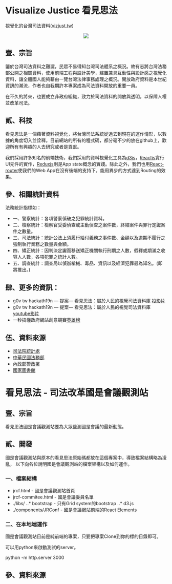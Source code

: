 # Visualize Justice 看見思法

視覺化的台灣司法資料([vizjust.tw](http://vizjust.tw))

<p align="center">
	<a href="http://vizjust.tw">
		<img src="https://raw.githubusercontent.com/yudazilian/VisualJusticeTW/gh-pages/src/JusticeVisualizingLOGO_3_400x400.png" />
	</a>
</p>


## 壹、宗旨

鑒於台灣司法資料之艱澀，民眾不易得知台灣司法體系之概況。故有志將台灣法務部公開之相關資料，使用前端工程與設計美學，建置兼具互動性與設計感之視覺化資料，讓全體國人能夠藉由一覽台灣法律事務處理之概況。開放政府資料是本世紀資訊的潮流，作者也自我期許本專案成為司法資料開放的重要一員。

在不久的將來，也要成立非政府組織，致力於司法資料的開放與透明，以保障人權並改革司法。

## 貳、科技

看見思法是一個藉著資料視覺化，將台灣司法系統從過去到現在的運作情形，以數據的角度切入並詮釋。目前網站的所有的程式碼，都分毫不少的放在github上，歡迎所有有興趣的人去研究或者是貢獻。

我們採用許多知名的前端技術，我們採用的資料視覺化工具為[d3js](https://d3js.org)，[Reactjs](https://facebook.github.io/react/)實行UI元件的實作，[Reduxjs](http://redux.js.org)則是App state概念的實踐。除此之外，我們也用[React-router](https://github.com/reactjs/react-router)使我們的Web App在沒有後端的支持下，能用異步的方式達到Routing的效果。

## 參、相關統計資料

法務統計指標如：

* 一、警察統計：各項警察偵破之犯罪統計資料。
* 二、檢察統計：檢察官受委偵查或主動偵查之案件數，終結案件與罪行定讞案件之數量。
* 三、司法統計：統計公法上須履行給付義務之事件數、金額以及逾期不履行之強制執行業務之數量與金額。
* 四、矯正統計：因判決定讞而移送矯正機關執行刑期之人數，假釋或期滿之收容人人數，各項犯罪之統計人數。
* 五、調查統計：調查局以偵辦槍械、毒品、資訊以及經濟犯罪最為知名。(即將推出。)
  
## 肆、更多的資訊：

* g0v tw hackath19n — 提案— 看見思法：屬於人民的視覺司法資料庫 [投影片](http://www.slideshare.net/YuDeLin2/g0v-63193288)
* g0v tw hackath19n — 提案— 看見思法：屬於人民的視覺司法資料庫 [youtube影片](https://www.youtube.com/watch?v=CSpus99gmno)
* 一秒搞懂政府網站創意競賽[英雄榜](https://wdc.tca.org.tw/index.html)


## 伍、資料來源

* [司法院統計處](http://www.judicial.gov.tw/juds/)
* [中華民國法務部](http://www.rjsd.moj.gov.tw/rjsdweb/)
* [內政部警政署](https://www.npa.gov.tw/NPAGip/wSite/np?ctNode=12552&mp=1)
* [國家圖書館](http://stat.ncl.edu.tw/hypage.cgi?HYPAGE=search/jnameBrowse.hpg&brow=v&jid=97251018&jn=法務部統計手冊)

# 看見思法 - 司法改革國是會議觀測站

## 壹、宗旨

看見思法國是會議觀測站要為大眾監測國是會議的最新動態。

## 貳、開發

國是會議觀測站與原本的看見思法原始碼都放在這個專案中，導致檔案結構略為凌亂，
以下向各位說明國是會議觀測站的檔案架構以及如何運作。

### 一、檔案結構
* jrcf.html - 國是會議觀測站首頁
* jrcf-commitee.html - 國是會議委員名單
* ./libs/
..* bootstrap - 只有Grid system的bootstrap
..* d3.js 
* ./components/JRConf - 國是會議網站前端的React Elements

### 二、在本地端運作

國是會議觀測站目前是純前端的專案，只要把專案Clone到你的標的目錄即可。

可以用python來啟動測試的server。

python -m http.server 3000
    

## 參、資料來源





